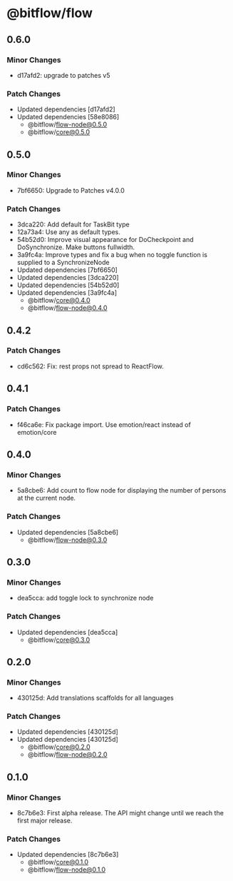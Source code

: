 # @bitflow/flow

## 0.6.0

### Minor Changes

- d17afd2: upgrade to patches v5

### Patch Changes

- Updated dependencies [d17afd2]
- Updated dependencies [58e8086]
  - @bitflow/flow-node@0.5.0
  - @bitflow/core@0.5.0

## 0.5.0

### Minor Changes

- 7bf6650: Upgrade to Patches v4.0.0

### Patch Changes

- 3dca220: Add default for TaskBit type
- 12a73a4: Use any as default types.
- 54b52d0: Improve visual appearance for DoCheckpoint and DoSynchronize. Make buttons fullwidth.
- 3a9fc4a: Improve types and fix a bug when no toggle function is supplied to a SynchronizeNode
- Updated dependencies [7bf6650]
- Updated dependencies [3dca220]
- Updated dependencies [54b52d0]
- Updated dependencies [3a9fc4a]
  - @bitflow/core@0.4.0
  - @bitflow/flow-node@0.4.0

## 0.4.2

### Patch Changes

- cd6c562: Fix: rest props not spread to ReactFlow.

## 0.4.1

### Patch Changes

- f46ca6e: Fix package import. Use emotion/react instead of emotion/core

## 0.4.0

### Minor Changes

- 5a8cbe6: Add count to flow node for displaying the number of persons at the current node.

### Patch Changes

- Updated dependencies [5a8cbe6]
  - @bitflow/flow-node@0.3.0

## 0.3.0

### Minor Changes

- dea5cca: add toggle lock to synchronize node

### Patch Changes

- Updated dependencies [dea5cca]
  - @bitflow/core@0.3.0

## 0.2.0

### Minor Changes

- 430125d: Add translations scaffolds for all languages

### Patch Changes

- Updated dependencies [430125d]
- Updated dependencies [430125d]
  - @bitflow/core@0.2.0
  - @bitflow/flow-node@0.2.0

## 0.1.0

### Minor Changes

- 8c7b6e3: First alpha release. The API might change until we reach the first major release.

### Patch Changes

- Updated dependencies [8c7b6e3]
  - @bitflow/core@0.1.0
  - @bitflow/flow-node@0.1.0
